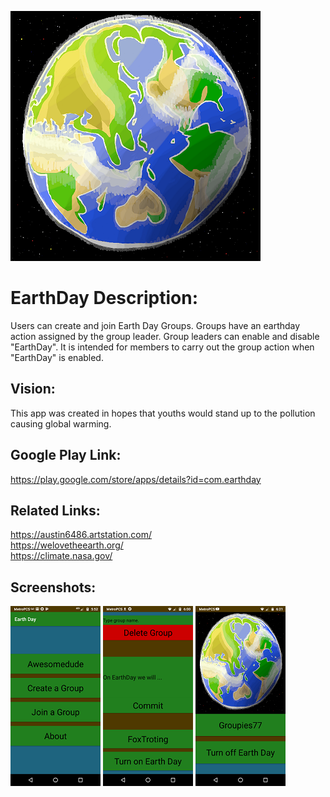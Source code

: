 
![](markdown/earthday400.png?raw=true "Surreal Earth")


# EarthDay Description:
Users can create and join Earth Day Groups. Groups have an earthday action assigned by the group leader. Group leaders can enable and disable "EarthDay". It is intended for members to carry out the group action when "EarthDay" is enabled.

## Vision:
This app was created in hopes that youths would stand up to the pollution causing global warming.

## Google Play Link:
https://play.google.com/store/apps/details?id=com.earthday

## Related Links:
https://austin6486.artstation.com/<br>
https://welovetheearth.org/<br>
https://climate.nasa.gov/

## Screenshots:
![](markdown/MainMenu.png "Main Menu")
![](markdown/EarthDayDisabled.png? "Earth Day disabled by leader")
![](markdown/EarthDayEnabled.png? "Earth Day enabled by leader")
